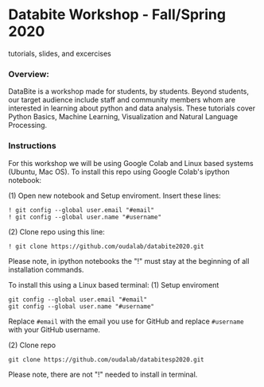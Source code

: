 # Databite Workshop - Fall/Spring 2020
tutorials, slides, and excercises

### Overview:
DataBite is a workshop made for students, by students. Beyond students, our target audience include staff and community members whom are interested in learning about python and data analysis. These tutorials cover Python Basics, Machine Learning, Visualization and Natural Language Processing.

### Instructions
For this workshop we will be using Google Colab and Linux based systems (Ubuntu, Mac OS). To install this repo using Google Colab's ipython notebook:

(1) Open new notebook and Setup enviroment. Insert these lines:

```shell
! git config --global user.email "#email" 
! git config --global user.name "#username"
```

(2) Clone repo using this line:

```
! git clone https://github.com/oudalab/databite2020.git
```

Please note, in ipython notebooks the "!" must stay at the beginning of all installation commands.

To install this using a Linux based terminal:
(1) Setup enviroment

```shell
git config --global user.email "#email"
git config --global user.name "#username"
```

Replace `#email` with the email you use for GitHub and replace `#username` with your GitHub username. 

(2) Clone repo

```
git clone https://github.com/oudalab/databitesp2020.git
```

Please note, there are not "!" needed to install in terminal.
